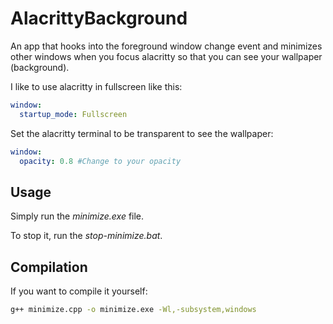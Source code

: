 # AlacrittyBackground

An app that hooks into the foreground window change event and minimizes other windows when you focus alacritty so that you can see your wallpaper (background).

I like to use alacritty in fullscreen like this:

```yml
window:
  startup_mode: Fullscreen
```

Set the alacritty terminal to be transparent to see the wallpaper:
```yml
window:
  opacity: 0.8 #Change to your opacity
```

## Usage

Simply run the *minimize.exe* file.

To stop it, run the *stop-minimize.bat*.

## Compilation

If you want to compile it yourself:

```bash
g++ minimize.cpp -o minimize.exe -Wl,-subsystem,windows
```
